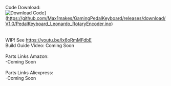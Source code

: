 Code Download: <br>
![Download Code](https://img.shields.io/badge/Download-.ino-blue?style=for-the-badge&logo=github)](https://github.com/Max1makes/GamingPedalKeyboard/releases/download/V1.0/PedalKeyboard_Leonardo_RotaryEncoder.ino)<br>
<br>
<br>
WIP! See https://youtu.be/lx6oRmMFdbE<br>
Build Guide Video: Coming Soon<br>
<br>
Parts Links Amazon:<br>
  -Coming Soon<br>
<br>
Parts Links Aliexpress:<br>
  -Coming Soon<br>
